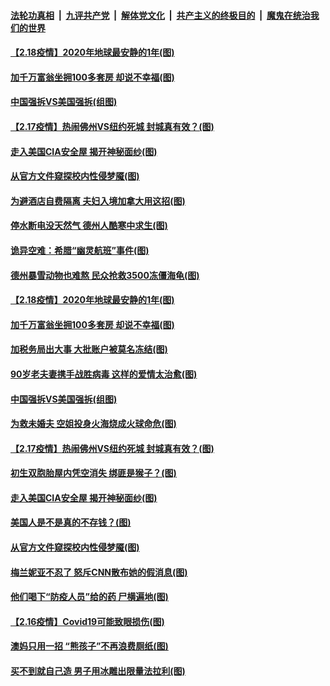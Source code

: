 ####  [法轮功真相](../../../../basic/blob/master/README.md?t=02192301) &nbsp;|&nbsp; [九评共产党](../../../../9ping.md/blob/master/README.md?t=02192301) &nbsp;|&nbsp; [解体党文化](../../../../jtdwh.md/blob/master/README.md?t=02192301)  &nbsp;|&nbsp; [共产主义的终极目的](../../../../gczydzjmd.md/blob/master/README.md?t=02192301) &nbsp;|&nbsp; [魔鬼在统治我们的世界](../../../../mgztzwmdsj.md/blob/master/README.md?t=02192301) 

#### [【2.18疫情】2020年地球最安静的1年(图)](../pages/p3/962968.md?t=02192301) 

#### [加千万富翁坐拥100多套房 却说不幸福(图)](../pages/p3/962963.md?t=02192301) 

#### [中国强拆VS美国强拆(组图)](../pages/p3/962880.md?t=02192301) 

#### [【2.17疫情】热闹佛州VS纽约死城 封城真有效？(图)](../pages/p3/962857.md?t=02192301) 

#### [走入美国CIA安全屋 揭开神秘面纱(图)](../pages/p3/962850.md?t=02192301) 

#### [从官方文件窥探校内性侵梦魇(图)](../pages/p3/962782.md?t=02192301) 

#### [为避酒店自费隔离 夫妇入境加拿大用这招(图)](../pages/p3/963017.md?t=02192301) 

#### [停水断电没天然气 德州人酷寒中求生(图)](../pages/p3/962999.md?t=02192301) 

#### [诡异空难：希腊“幽灵航班”事件(图)](../pages/p3/962974.md?t=02192301) 

#### [德州暴雪动物也难熬 民众抢救3500冻僵海龟(图)](../pages/p3/962975.md?t=02192301) 

#### [【2.18疫情】2020年地球最安静的1年(图)](../pages/p3/962968.md?t=02192301) 

#### [加千万富翁坐拥100多套房 却说不幸福(图)](../pages/p3/962963.md?t=02192301) 

#### [加税务局出大事 大批账户被莫名冻结(图)](../pages/p3/962957.md?t=02192301) 

#### [90岁老夫妻携手战胜病毒 这样的爱情太治愈(图)](../pages/p3/962950.md?t=02192301) 

#### [中国强拆VS美国强拆(组图)](../pages/p3/962880.md?t=02192301) 

#### [为救未婚夫 空姐投身火海烧成火球命危(图)](../pages/p3/962888.md?t=02192301) 

#### [【2.17疫情】热闹佛州VS纽约死城 封城真有效？(图)](../pages/p3/962857.md?t=02192301) 

#### [初生双胞胎屋内凭空消失 绑匪是猴子？(图)](../pages/p3/962855.md?t=02192301) 

#### [走入美国CIA安全屋 揭开神秘面纱(图)](../pages/p3/962850.md?t=02192301) 

#### [美国人是不是真的不存钱？(图)](../pages/p3/962632.md?t=02192301) 

#### [从官方文件窥探校内性侵梦魇(图)](../pages/p3/962782.md?t=02192301) 

#### [梅兰妮亚不忍了 怒斥CNN散布她的假消息(图)](../pages/p3/962816.md?t=02192301) 

#### [他们喝下“防疫人员”给的药 尸横遍地(图)](../pages/p3/962744.md?t=02192301) 

#### [【2.16疫情】Covid19可能致眼损伤(图)](../pages/p3/962757.md?t=02192301) 

#### [澳妈只用一招 “熊孩子”不再浪费厕纸(图)](../pages/p3/962756.md?t=02192301) 

#### [买不到就自己造 男子用冰雕出限量法拉利(图)](../pages/p3/962748.md?t=02192301) 

